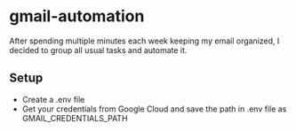 # gmail-automation
After spending multiple minutes each week keeping my email organized, I decided to group all usual tasks and automate it.

## Setup
* Create a .env file
* Get your credentials from Google Cloud and save the path in .env file as GMAIL_CREDENTIALS_PATH 
